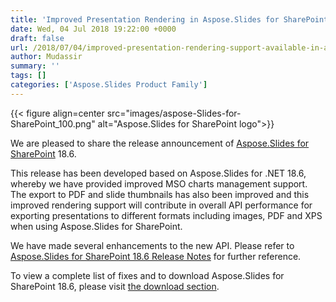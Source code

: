 ```yaml
---
title: 'Improved Presentation Rendering in Aspose.Slides for SharePoint'
date: Wed, 04 Jul 2018 19:22:00 +0000
draft: false
url: /2018/07/04/improved-presentation-rendering-support-available-in-aspose.slides-4/
author: Mudassir
summary: ''
tags: []
categories: ['Aspose.Slides Product Family']
---
```




{{< figure align=center src="images/aspose-Slides-for-SharePoint_100.png" alt="Aspose.Slides for SharePoint logo">}}


We are pleased to share the release announcement of [Aspose.Slides for SharePoint][1] 18.6.

This release has been developed based on Aspose.Slides for .NET 18.6, whereby we have provided improved MSO charts management support. The export to PDF and slide thumbnails has also been improved and this improved rendering support will contribute in overall API performance for exporting presentations to different formats including images, PDF and XPS when using Aspose.Slides for SharePoint.

We have made several enhancements to the new API. Please refer to [Aspose.Slides for SharePoint 18.6 Release Notes][2] for further reference.

To view a complete list of fixes and to download Aspose.Slides for SharePoint 18.6, please visit [the download section][3].




[1]: https://products.aspose.com/slides/sharepoint
[2]: https://docs.aspose.com/slides/sharepoint/aspose-slides-for-sharepoint-18-6-release-notes/
[3]: https://downloads.aspose.com/slides/sharepoint




